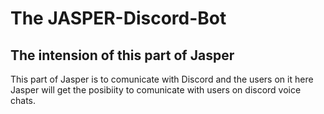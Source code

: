 # The JASPER-Discord-Bot

## The intension of this part of Jasper

This part of Jasper is to comunicate with Discord and the users on it here Jasper will get the posibiity to comunicate with users on discord voice chats.



